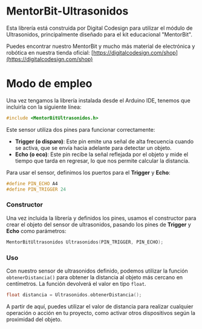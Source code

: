 

# MentorBit-Ultrasonidos

Esta librería está construida por Digital Codesign para utilizar el módulo de Ultrasonidos, principalmente diseñado para el kit educacional "MentorBit".

Puedes encontrar nuestro MentorBit y mucho más material de electrónica y robótica en nuestra tienda oficial: [https://digitalcodesign.com/shop](https://digitalcodesign.com/shop)

# Modo de empleo

Una vez tengamos la librería instalada desde el Arduino IDE, tenemos que incluirla con la siguiente línea:

```cpp
#include <MentorBitUltrasonidos.h>
```

Este sensor utiliza dos pines para funcionar correctamente:

- **Trigger (o disparo)**: Este pin emite una señal de alta frecuencia cuando se activa, que se envía hacia adelante para detectar un objeto.
- **Echo (o eco)**: Este pin recibe la señal reflejada por el objeto y mide el tiempo que tarda en regresar, lo que nos permite calcular la distancia.

Para usar el sensor, definimos los puertos para el **Trigger** y **Echo**:

```cpp
#define PIN_ECHO A4
#define PIN_TRIGGER 24
```

### Constructor

Una vez incluida la librería y definidos los pines, usamos el constructor para crear el objeto del sensor de ultrasonidos, pasando los pines de **Trigger** y **Echo** como parámetros:

```cpp
MentorBitUltrasonidos Ultrasonidos(PIN_TRIGGER, PIN_ECHO);
```

### Uso

Con nuestro sensor de ultrasonidos definido, podemos utilizar la función `obtenerDistancia()` para obtener la distancia al objeto más cercano en centímetros. La función devolverá el valor en tipo `float`.

```cpp
float distancia = Ultrasonidos.obtenerDistancia();
```

A partir de aquí, puedes utilizar el valor de distancia para realizar cualquier operación o acción en tu proyecto, como activar otros dispositivos según la proximidad del objeto.

